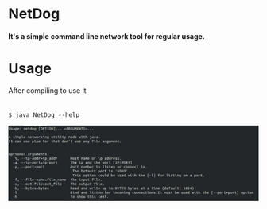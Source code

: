 # NetDog

<h4>It's a simple command line network tool for regular usage.</h4>

# Usage
After compiling to use it 

<code>
$ java NetDog --help
</code>


![netdog help menu](screenshot/help.png)
